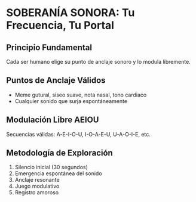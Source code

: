 # SOBERANÍA SONORA: Tu Frecuencia, Tu Portal

## Principio Fundamental
Cada ser humano elige su punto de anclaje sonoro y lo modula libremente.

## Puntos de Anclaje Válidos
- Meme gutural, siseo suave, nota nasal, tono cardiaco
- Cualquier sonido que surja espontáneamente

## Modulación Libre AEIOU
Secuencias válidas: A-E-I-O-U, I-O-A-E-U, U-A-O-I-E, etc.

## Metodología de Exploración
1. Silencio inicial (30 segundos)
2. Emergencia espontánea del sonido
3. Anclaje resonante
4. Juego modulativo
5. Registro amoroso
